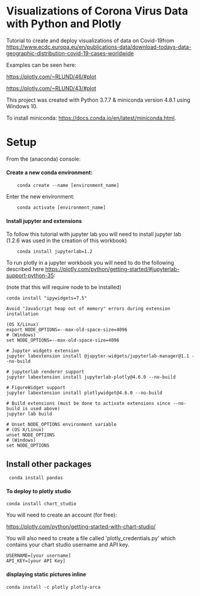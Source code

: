 # Visualizations of Corona Virus Data with Python and Plotly 

Tutorial to create and deploy visualizations of data on Covid-19from https://www.ecdc.europa.eu/en/publications-data/download-todays-data-geographic-distribution-covid-19-cases-worldwide

Examples can be seen here:

https://plotly.com/~RLUND/46/#plot

https://plotly.com/~RLUND/43/#plot


This project was created with Python 3.7.7 & miniconda version 4.8.1 using Windows 10.

To install miniconda: https://docs.conda.io/en/latest/miniconda.html. 


# Setup
From the (anaconda) console:

  ####    Create a new conda environment:

``` 
    conda create --name [environment_name]
```

Enter the new environment:

```
    conda activate [environment_name]
```

#### Install jupyter and extensions

To follow this tutorial with jupyter lab you will need to install jupyter lab (1.2.6 was used in the creation of this workbook)

``` 
    conda install jupyterlab=1.2
```

To run plotly in a jupyter workbook you will need to do the following described here https://plotly.com/python/getting-started/#jupyterlab-support-python-35:

(note that this will require node to be installed)


```
conda install "ipywidgets=7.5" 

Avoid "JavaScript heap out of memory" errors during extension installation
 
(OS X/Linux)
export NODE_OPTIONS=--max-old-space-size=4096
# (Windows)
set NODE_OPTIONS=--max-old-space-size=4096

# Jupyter widgets extension
jupyter labextension install @jupyter-widgets/jupyterlab-manager@1.1 --no-build

# jupyterlab renderer support
jupyter labextension install jupyterlab-plotly@4.6.0 --no-build

# FigureWidget support
jupyter labextension install plotlywidget@4.6.0 --no-build

# Build extensions (must be done to activate extensions since --no-build is used above)
jupyter lab build

# Unset NODE_OPTIONS environment variable
# (OS X/Linux)
unset NODE_OPTIONS
# (Windows)
set NODE_OPTIONS

```
## Install other packages

``` conda install pandas```


#### To deploy to plotly studio

```
conda install chart_studio
```
You will need to create an account (for free):

https://plotly.com/python/getting-started-with-chart-studio/

You will also need to create a file called 'plotly_credentials.py' which contains your chart studio username and API key.

```
USERNAME=[your username]
API_KEY=[your API Key]
```
#### displaying static pictures inline 

``` conda install -c plotly plotly-orca ```